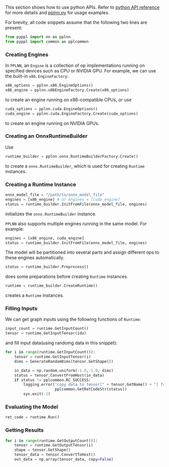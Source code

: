 This section shows how to use python APIs. Refer to [python API reference](python-api-reference.md) for more details and [pplnn.py](../../tools/pplnn.py) for usage examples.

For brevity, all code snippets assume that the following two lines are present:

```python
from pyppl import nn as pplnn
from pyppl import common as pplcommon
```

### Creating Engines

In `PPLNN`, an `Engine` is a collection of op implementations running on specified devices such as CPU or NVIDIA GPU. For example, we can use the built-in `x86.EngineFactory`:

```python
x86_options = pplnn.x86.EngineOptions()
x86_engine = pplnn.x86EngineFactory.Create(x86_options)
```

to create an engine running on x86-compatible CPUs, or use

```python
cuda_options = pplnn.cuda.EngineOptions()
cuda_engine = pplnn.cuda.EngineFactory.Create(cuda_options)
```

to create an engine running on NVIDIA GPUs.

### Creating an OnnxRuntimeBuilder

Use

```python
runtime_builder = pplnn.onnx.RuntimeBuilderFactory.Create()
```

to create a `onnx.RuntimeBuilder`, which is used for creating `Runtime` instances.

### Creating a Runtime Instance

```python
onnx_model_file = "/path/to/onnx_model_file"
engines = [x86_engine] # or engines = [cuda_engine]
status = runtime_builder.InitFromFile(onnx_model_file, engines)
```

initializes the `onnx.RuntimeBuilder` instance.

`PPLNN` also supports multiple engines running in the same model. For example:

```python
engines = [x86_engine, cuda_engine]
status = runtime_builder.InitFromFile(onnx_model_file, engines)
```

The model will be partitioned into several parts and assign different ops to these engines automatically.

```python
status = runtime_builder.Preprocess()
```

does some preparations before creating `Runtime` instances.

```python
runtime = runtime_builder.CreateRuntime()
```

creates a `Runtime` instances.

### Filling Inputs

We can get graph inputs using the following functions of `Runtime`:

```python
input_count = runtime.GetInputCount()
tensor = runtime.GetInputTensor(idx)
```

and fill input data(using randomg data in this snippet):

```python
for i in range(runtime.GetInputCount()):
    tensor = runtime.GetInputTensor(i)
    dims = GenerateRandomDims(tensor.GetShape())

    in_data = np.random.uniform(-1.0, 1.0, dims)
    status = tensor.ConvertFromHost(in_data)
    if status != pplcommon.RC_SUCCESS:
        logging.error("copy data to tensor[" + tensor.GetName() + "] failed: " +
                      pplcommon.GetRetCodeStr(status))
        sys.exit(-1)
```

### Evaluating the Model

```python
ret_code = runtime.Run()
```

### Getting Results

```python
for i in range(runtime.GetOutputCount()):
    tensor = runtime.GetOutputTensor(i)
    shape = tensor.GetShape()
    tensor_data = tensor.ConvertToHost()
    out_data = np.array(tensor_data, copy=False)
```
